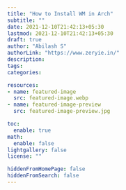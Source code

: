 ```yaml
---
title: "How to Install WM in Arch"
subtitle: ""
date: 2021-12-10T21:42:13+05:30
lastmod: 2021-12-10T21:42:13+05:30
draft: true
author: "Abilash S"
authorLink: "https://www.zeryie.in/"
description:
tags:
categories:

resources:
- name: featured-image
  src: featured-image.webp
- name: featured-image-preview
  src: featured-image-preview.jpg

toc:
  enable: true
math:
  enable: false
lightgallery: false
license: ""

hiddenFromHomePage: false
hiddenFromSearch: false
---
```



